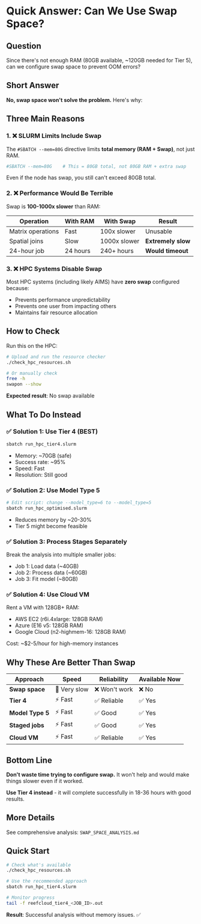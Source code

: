 # Quick Answer: Can We Use Swap Space?

## Question

Since there's not enough RAM (80GB available, ~120GB needed for Tier 5), can we configure swap space to prevent OOM errors?

## Short Answer

**No, swap space won't solve the problem.** Here's why:

## Three Main Reasons

### 1. ❌ SLURM Limits Include Swap

The `#SBATCH --mem=80G` directive limits **total memory (RAM + Swap)**, not just RAM.

```bash
#SBATCH --mem=80G    # This = 80GB total, not 80GB RAM + extra swap
```

Even if the node has swap, you still can't exceed 80GB total.

### 2. ❌ Performance Would Be Terrible

Swap is **100-1000x slower** than RAM:

| Operation | With RAM | With Swap | Result |
|-----------|----------|-----------|--------|
| Matrix operations | Fast | 100x slower | Unusable |
| Spatial joins | Slow | 1000x slower | **Extremely slow** |
| 24-hour job | 24 hours | 240+ hours | **Would timeout** |

### 3. ❌ HPC Systems Disable Swap

Most HPC systems (including likely AIMS) have **zero swap** configured because:
- Prevents performance unpredictability
- Prevents one user from impacting others
- Maintains fair resource allocation

## How to Check

Run this on the HPC:

```bash
# Upload and run the resource checker
./check_hpc_resources.sh

# Or manually check
free -h
swapon --show
```

**Expected result**: No swap available

## What To Do Instead

### ✅ Solution 1: Use Tier 4 (BEST)

```bash
sbatch run_hpc_tier4.slurm
```

- Memory: ~70GB (safe)
- Success rate: ~95%
- Speed: Fast
- Resolution: Still good

### ✅ Solution 2: Use Model Type 5

```bash
# Edit script: change --model_type=6 to --model_type=5
sbatch run_hpc_optimised.slurm
```

- Reduces memory by ~20-30%
- Tier 5 might become feasible

### ✅ Solution 3: Process Stages Separately

Break the analysis into multiple smaller jobs:
- Job 1: Load data (~40GB)
- Job 2: Process data (~60GB)
- Job 3: Fit model (~80GB)

### ✅ Solution 4: Use Cloud VM

Rent a VM with 128GB+ RAM:
- AWS EC2 (r6i.4xlarge: 128GB RAM)
- Azure (E16 v5: 128GB RAM)
- Google Cloud (n2-highmem-16: 128GB RAM)

Cost: ~$2-5/hour for high-memory instances

## Why These Are Better Than Swap

| Approach | Speed | Reliability | Available Now |
|----------|-------|-------------|---------------|
| **Swap space** | 🐌 Very slow | ❌ Won't work | ❌ No |
| **Tier 4** | ⚡ Fast | ✅ Reliable | ✅ Yes |
| **Model Type 5** | ⚡ Fast | ✅ Good | ✅ Yes |
| **Staged jobs** | ⚡ Fast | ✅ Good | ✅ Yes |
| **Cloud VM** | ⚡ Fast | ✅ Reliable | ✅ Yes |

## Bottom Line

**Don't waste time trying to configure swap.** It won't help and would make things slower even if it worked.

**Use Tier 4 instead** - it will complete successfully in 18-36 hours with good results.

## More Details

See comprehensive analysis: `SWAP_SPACE_ANALYSIS.md`

## Quick Start

```bash
# Check what's available
./check_hpc_resources.sh

# Use the recommended approach
sbatch run_hpc_tier4.slurm

# Monitor progress
tail -f reefcloud_tier4_<JOB_ID>.out
```

**Result**: Successful analysis without memory issues. ✅
